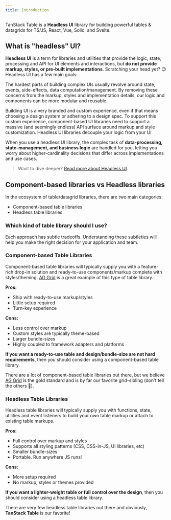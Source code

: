 ```yaml
---
title: Introduction
---
```


TanStack Table is a **Headless UI** library for building powerful tables & datagrids for TS/JS, React, Vue, Solid, and Svelte.

## What is "headless" UI?

**Headless UI** is a term for libraries and utilities that provide the logic, state, processing and API for UI elements and interactions, but **do not provide markup, styles, or pre-built implementations**. Scratching your head yet? 😉 Headless UI has a few main goals:

The hardest parts of building complex UIs usually revolve around state, events, side-effects, data computation/management. By removing these concerns from the markup, styles and implementation details, our logic and components can be more modular and reusable.

Building UI is a very branded and custom experience, even if that means choosing a design system or adhering to a design spec. To support this custom experience, component-based UI libraries need to support a massive (and seemingly endless) API surface around markup and style customization. Headless UI libraries decouple your logic from your UI

When you use a headless UI library, the complex task of **data-processing, state-management, and business logic** are handled for you, letting you worry about higher-cardinality decisions that differ across implementations and use cases.

> Want to dive deeper? [Read more about Headless UI](https://www.merrickchristensen.com/articles/headless-user-interface-components/).

## Component-based libraries vs Headless libraries

In the ecosystem of table/datagrid libraries, there are two main categories:

- Component-based table libraries
- Headless table libraries

### Which kind of table library should I use?

Each approach has subtle tradeoffs. Understanding these subtleties will help you make the right decision for your application and team.

### Component-based Table Libraries

Component-based table libraries will typically supply you with a feature-rich drop-in solution and ready-to-use components/markup complete with styles/theming. [AG Grid](https://ag-grid.com/react-data-grid/?utm_source=reacttable&utm_campaign=githubreacttable) is a great example of this type of table library.

**Pros:**

- Ship with ready-to-use markup/styles
- Little setup required
- Turn-key experience

**Cons:**

- Less control over markup
- Custom styles are typically theme-based
- Larger bundle-sizes
- Highly coupled to framework adapters and platforms

**If you want a ready-to-use table and design/bundle-size are not hard requirements**, then you should consider using a component-based table library.

There are a lot of component-based table libraries out there, but we believe [AG Grid](https://ag-grid.com/react-data-grid/?utm_source=reacttable&utm_campaign=githubreacttable) is the gold standard and is by far our favorite grid-sibling (don't tell the others 🤫).

### Headless Table Libraries

Headless table libraries will typically supply you with functions, state, utilities and event listeners to build your own table markup or attach to existing table markups.

**Pros:**

- Full control over markup and styles
- Supports all styling patterns (CSS, CSS-in-JS, UI libraries, etc)
- Smaller bundle-sizes
- Portable. Run anywhere JS runs!

**Cons:**

- More setup required
- No markup, styles or themes provided

**If you want a lighter-weight table or full control over the design**, then you should consider using a headless table library.

There are very few headless table libraries out there and obviously, **TanStack Table** is our favorite!
